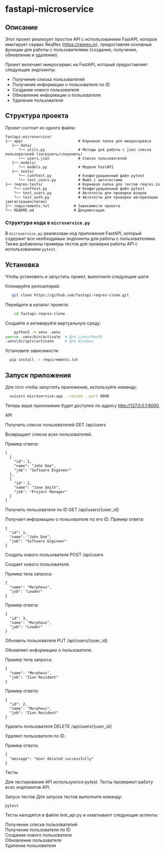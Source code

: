 # fastapi-microservice

## Описание

Этот проект реализует простое API с использованием FastAPI, которое имитирует сервис ReqRes (https://reqres.in), предоставляя основные функции для работы с пользователями (создание, получение, обновление и удаление).

Проект включает микросервис на FastAPI, который предоставляет следующие эндпоинты:
- Получение списка пользователей
- Получение информации о пользователе по ID
- Создание нового пользователя
- Обновление информации о пользователе
- Удаление пользователя

## Структура проекта

Проект состоит из одного файла:

```
fastapi-microservice/
├── app/                         # Корневая папка для микросервиса
   ├── data/
      └── utils.py               # Методы для работы с json списка пользователей (загрузить/сохранить)
      └── users.json             # Список пользователей
   ├── models/
      └── models.py              # Модели FastAPI
   ├── tests/
      └── conftest.py            # Конфигурационный файл pytest
      └── test_users.py          # Файл с автотестами
├── reqres-tests/                # Корневая папка для тестов reqres.in
    └── conftest.py              # Конфигурационный файл pytest
    └── test_users.py            # Автотесты для проверки юзеров
    └── test_auth.py             # Автотесты для проверки авторизации (регистрация/логин)
├── requirements.txt           # Зависимости проекта
└── README.md                  # Документация

```


### Структура кода в `microservice.py`

В `microservice.py` реализован код приложения FastAPI, который содержит все необходимые эндпоинты для работы с пользователями. Также добавлены примеры тестов для проверки работы API с использованием `pytest`.

## Установка

Чтобы установить и запустить проект, выполните следующие шаги:


Клонируйте репозиторий:

   ```bash
      git clone https://github.com/fastapi-reqres-clone.git
```
Перейдите в каталог проекта:
```bash
    cd fastapi-reqres-clone
```

Создайте и активируйте виртуальную среду:
```bash
    python3 -m venv .venv
source .venv/bin/activate  # Для Linux/MacOS
.venv\Scripts\activate     # Для Windows
```

Установите зависимости:
```bash
  pip install -r requirements.txt
```
## Запуск приложения

Для того чтобы запустить приложение, используйте команду:

```bash
  uvicorn microservice:app --reload --port 8000
```

Теперь ваше приложение будет доступно по адресу http://127.0.0.1:8000.

API

Получить список пользователей
GET /api/users

Возвращает список всех пользователей.

Пример ответа:

```
[
  {
    "id": 1,
    "name": "John Doe",
    "job": "Software Engineer"
  },
  {
    "id": 2,
    "name": "Jane Smith",
    "job": "Project Manager"
  }
]
```

Получить пользователя по ID
GET /api/users/{user_id}

Получает информацию о пользователе по его ID.
Пример ответа:

```
{
  "id": 1,
  "name": "John Doe",
  "job": "Software Engineer"
}
```
Создать нового пользователя
POST /api/users

Создает нового пользователя.

Пример тела запроса:

```
{
  "name": "Morpheus",
  "job": "Leader"
}
```
Пример ответа:

```
{
  "id": 3,
  "name": "Morpheus",
  "job": "Leader"
}
```
Обновить пользователя
PUT /api/users/{user_id}

Обновляет информацию о пользователе.

Пример тела запроса:

```
{
  "name": "Morpheus",
  "job": "Zion Resident"
}
```
Пример ответа:

```
{
  "id": 2,
  "name": "Morpheus",
  "job": "Zion Resident"
}
```
Удалить пользователя
DELETE /api/users/{user_id}

Удаляет пользователя по ID.

Пример ответа:

```
{
  "message": "User deleted successfully"
}
```
Тесты

Для тестирования API используются pytest. Тесты проверяют работу всех эндпоинтов API.

Запуск тестов
Для запуска тестов выполните команду:

```pytest```

Тесты находятся в файле test_api.py и охватывают следующие аспекты:

Получение списка пользователей<br>
Получение пользователя по ID<br>
Создание нового пользователя<br>
Обновление пользователя<br>
Удаление пользователя
